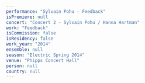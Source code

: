 ```yaml
---
performance: "Sylvain Pohu - Feedback"
isPremiere: null
concert: "Concert 2 - Sylvain Pohu / Hanna Hartman"
work: "Feedback"
isCommission: false
isResidency: false
work_year: "2014"
ensemble: null
season: "Electric Spring 2014"
venue: "Phipps Concert Hall"
person: null
country: null
---
```


